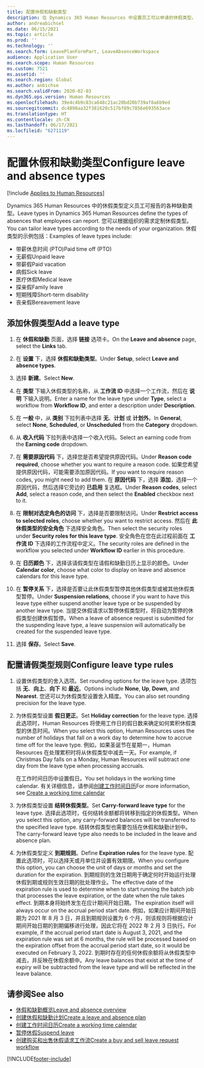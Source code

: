 ```yaml
---
title: 配置休假和缺勤类型
description: 在 Dynamics 365 Human Resources 中设置员工可以申请的休假类型。
author: andreabichsel
ms.date: 06/15/2021
ms.topic: article
ms.prod: ''
ms.technology: ''
ms.search.form: LeavePlanFormPart, LeaveAbsenceWorkspace
audience: Application User
ms.search.scope: Human Resources
ms.custom: 7521
ms.assetid: ''
ms.search.region: Global
ms.author: anbichse
ms.search.validFrom: 2020-02-03
ms.dyn365.ops.version: Human Resources
ms.openlocfilehash: 39e4c4b9c83ca648c21ac20bd20b739af8a6b9ed
ms.sourcegitcommit: dc4898aa32f381620c517bf89c7856e693563ace
ms.translationtype: HT
ms.contentlocale: zh-CN
ms.lasthandoff: 06/17/2021
ms.locfileid: "6271119"
---
```

# <a name="configure-leave-and-absence-types"></a><span data-ttu-id="92dfa-103">配置休假和缺勤类型</span><span class="sxs-lookup"><span data-stu-id="92dfa-103">Configure leave and absence types</span></span>

[!include [Applies to Human Resources](../includes/applies-to-hr.md)]

<span data-ttu-id="92dfa-104">Dynamics 365 Human Resources 中的休假类型定义员工可报告的各种缺勤类型。</span><span class="sxs-lookup"><span data-stu-id="92dfa-104">Leave types in Dynamics 365 Human Resources define the types of absences that employees can report.</span></span> <span data-ttu-id="92dfa-105">您可以根据组织的需求定制休假类型。</span><span class="sxs-lookup"><span data-stu-id="92dfa-105">You can tailor leave types according to the needs of your organization.</span></span> <span data-ttu-id="92dfa-106">休假类型的示例包括：</span><span class="sxs-lookup"><span data-stu-id="92dfa-106">Examples of leave types include:</span></span>

- <span data-ttu-id="92dfa-107">带薪休息时间 (PTO)</span><span class="sxs-lookup"><span data-stu-id="92dfa-107">Paid time off (PTO)</span></span>
- <span data-ttu-id="92dfa-108">无薪假</span><span class="sxs-lookup"><span data-stu-id="92dfa-108">Unpaid leave</span></span>
- <span data-ttu-id="92dfa-109">带薪假</span><span class="sxs-lookup"><span data-stu-id="92dfa-109">Paid vacation</span></span>
- <span data-ttu-id="92dfa-110">病假</span><span class="sxs-lookup"><span data-stu-id="92dfa-110">Sick leave</span></span>
- <span data-ttu-id="92dfa-111">医疗休假</span><span class="sxs-lookup"><span data-stu-id="92dfa-111">Medical leave</span></span>
- <span data-ttu-id="92dfa-112">探亲假</span><span class="sxs-lookup"><span data-stu-id="92dfa-112">Family leave</span></span>
- <span data-ttu-id="92dfa-113">短期残障</span><span class="sxs-lookup"><span data-stu-id="92dfa-113">Short-term disability</span></span>
- <span data-ttu-id="92dfa-114">丧亲假</span><span class="sxs-lookup"><span data-stu-id="92dfa-114">Bereavement leave</span></span>

## <a name="add-a-leave-type"></a><span data-ttu-id="92dfa-115">添加休假类型</span><span class="sxs-lookup"><span data-stu-id="92dfa-115">Add a leave type</span></span>

1. <span data-ttu-id="92dfa-116">在 **休假和缺勤** 页面，选择 **链接** 选项卡。</span><span class="sxs-lookup"><span data-stu-id="92dfa-116">On the **Leave and absence** page, select the **Links** tab.</span></span>

2. <span data-ttu-id="92dfa-117">在 **设置** 下，选择 **休假和缺勤类型**。</span><span class="sxs-lookup"><span data-stu-id="92dfa-117">Under **Setup**, select **Leave and absence types**.</span></span>

3. <span data-ttu-id="92dfa-118">选择 **新建**。</span><span class="sxs-lookup"><span data-stu-id="92dfa-118">Select **New**.</span></span>

4. <span data-ttu-id="92dfa-119">在 **类型** 下输入休假类型的名称，从 **工作流 ID** 中选择一个工作流，然后在 **说明** 下输入说明。</span><span class="sxs-lookup"><span data-stu-id="92dfa-119">Enter a name for the leave type under **Type**, select a workflow from **Workflow ID**, and enter a description under **Description**.</span></span>

5. <span data-ttu-id="92dfa-120">在 **一般** 中，从 **类别** 下拉列表中选择 **无**、**计划** 或 **计划外**。</span><span class="sxs-lookup"><span data-stu-id="92dfa-120">In **General**, select **None**, **Scheduled**, or **Unscheduled** from the **Category** dropdown.</span></span>

6. <span data-ttu-id="92dfa-121">从 **收入代码** 下拉列表中选择一个收入代码。</span><span class="sxs-lookup"><span data-stu-id="92dfa-121">Select an earning code from the **Earning code** dropdown.</span></span>

7. <span data-ttu-id="92dfa-122">在 **需要原因代码** 下，选择您是否希望提供原因代码。</span><span class="sxs-lookup"><span data-stu-id="92dfa-122">Under **Reason code required**, choose whether you want to require a reason code.</span></span> <span data-ttu-id="92dfa-123">如果您希望提供原因代码，可能需要添加原因代码。</span><span class="sxs-lookup"><span data-stu-id="92dfa-123">If you want to require reason codes, you might need to add them.</span></span> <span data-ttu-id="92dfa-124">在 **原因代码** 下，选择 **添加**，选择一个原因代码，然后选择它旁边的 **已启用** 复选框。</span><span class="sxs-lookup"><span data-stu-id="92dfa-124">Under **Reason codes**, select **Add**, select a reason code, and then select the **Enabled** checkbox next to it.</span></span>

8. <span data-ttu-id="92dfa-125">在 **限制对选定角色的访问** 下，选择是否要限制访问。</span><span class="sxs-lookup"><span data-stu-id="92dfa-125">Under **Restrict access to selected roles**, choose whether you want to restrict access.</span></span> <span data-ttu-id="92dfa-126">然后在 **此休假类型的安全角色** 下选择安全角色。</span><span class="sxs-lookup"><span data-stu-id="92dfa-126">Then select the security roles under **Security roles for this leave type**.</span></span> <span data-ttu-id="92dfa-127">安全角色在您在此过程前面在 **工作流 ID** 下选择的工作流程中定义。</span><span class="sxs-lookup"><span data-stu-id="92dfa-127">The security roles are defined in the workflow you selected under **Workflow ID** earlier in this procedure.</span></span>

9. <span data-ttu-id="92dfa-128">在 **日历颜色** 下，选择该请假类型在请假和缺勤日历上显示的颜色。</span><span class="sxs-lookup"><span data-stu-id="92dfa-128">Under **Calendar color**, choose what color to display on leave and absence calendars for this leave type.</span></span> 

10. <span data-ttu-id="92dfa-129">在 **暂停关系** 下，选择是否要让此休假类型暂停其他休假类型或被其他休假类型暂停。</span><span class="sxs-lookup"><span data-stu-id="92dfa-129">Under **Suspension relations**, choose if you want to have this leave type either suspend another leave type or be suspended by another leave type.</span></span> <span data-ttu-id="92dfa-130">当提交休假请求以暂停休假类型时，将自动为暂停的休假类型创建休假暂停。</span><span class="sxs-lookup"><span data-stu-id="92dfa-130">When a leave of absence request is submitted for the suspending leave type, a leave suspension will automatically be created for the suspended leave type.</span></span> 

10. <span data-ttu-id="92dfa-131">选择 **保存**。</span><span class="sxs-lookup"><span data-stu-id="92dfa-131">Select **Save**.</span></span>

## <a name="configure-leave-type-rules"></a><span data-ttu-id="92dfa-132">配置请假类型规则</span><span class="sxs-lookup"><span data-stu-id="92dfa-132">Configure leave type rules</span></span>

1. <span data-ttu-id="92dfa-133">设置休假类型的舍入选项。</span><span class="sxs-lookup"><span data-stu-id="92dfa-133">Set rounding options for the leave type.</span></span> <span data-ttu-id="92dfa-134">选项包括 **无**、**向上**、**向下** 和 **最近**。</span><span class="sxs-lookup"><span data-stu-id="92dfa-134">Options include **None**, **Up**, **Down**, and **Nearest**.</span></span> <span data-ttu-id="92dfa-135">您还可以为休假类型设置舍入精度。</span><span class="sxs-lookup"><span data-stu-id="92dfa-135">You can also set rounding precision for the leave type.</span></span>

2. <span data-ttu-id="92dfa-136">为休假类型设置 **假日更正**。</span><span class="sxs-lookup"><span data-stu-id="92dfa-136">Set **Holiday correction** for the leave type.</span></span> <span data-ttu-id="92dfa-137">选择此选项时，Human Resources 将使用工作日的假日数来确定如何累积休假类型的休息时间。</span><span class="sxs-lookup"><span data-stu-id="92dfa-137">When you select this option, Human Resources uses the number of holidays that fall on a work day to determine how to accrue time off for the leave type.</span></span> <span data-ttu-id="92dfa-138">例如，如果圣诞节在星期一，Human Resources 在处理累积时将从休假类型中减去一天。</span><span class="sxs-lookup"><span data-stu-id="92dfa-138">For example, if Christmas Day falls on a Monday, Human Resources will subtract one day from the leave type when processing accruals.</span></span>

   <span data-ttu-id="92dfa-139">在工作时间日历中设置假日。</span><span class="sxs-lookup"><span data-stu-id="92dfa-139">You set holidays in the working time calendar.</span></span> <span data-ttu-id="92dfa-140">有关详细信息，请参阅[创建工作时间日历](hr-leave-and-absence-working-time-calendar.md)</span><span class="sxs-lookup"><span data-stu-id="92dfa-140">For more information, see [Create a working time calendar](hr-leave-and-absence-working-time-calendar.md)</span></span>
   
 3. <span data-ttu-id="92dfa-141">为休假类型设置 **结转休假类型**。</span><span class="sxs-lookup"><span data-stu-id="92dfa-141">Set **Carry-forward leave type** for the leave type.</span></span> <span data-ttu-id="92dfa-142">选择此选项时，任何结转余额都将转移到指定的休假类型。</span><span class="sxs-lookup"><span data-stu-id="92dfa-142">When you select this option, any carry-forward balances will be transferred to the specified leave type.</span></span> <span data-ttu-id="92dfa-143">结转休假类型也需要包括在休假和缺勤计划中。</span><span class="sxs-lookup"><span data-stu-id="92dfa-143">The carry-forward leave type also needs to be included in the leave and absence plan.</span></span> 
 
4. <span data-ttu-id="92dfa-144">为休假类型定义 **到期规则**。</span><span class="sxs-lookup"><span data-stu-id="92dfa-144">Define **Expiration rules** for the leave type.</span></span> <span data-ttu-id="92dfa-145">配置此选项时，可以选择天或月单位并设置有效期限。</span><span class="sxs-lookup"><span data-stu-id="92dfa-145">When you configure this option, you can choose the unit of days or months and set the duration for the expiration.</span></span> <span data-ttu-id="92dfa-146">到期规则的生效日期用于确定何时开始运行处理休假到期或规则生效日期的批处理作业。</span><span class="sxs-lookup"><span data-stu-id="92dfa-146">The effective date of the expiration rule is used to determine when to start running the batch job that processes the leave expiration, or the date when the rule takes effect.</span></span> <span data-ttu-id="92dfa-147">到期本身将始终发生在应计期间开始日期。</span><span class="sxs-lookup"><span data-stu-id="92dfa-147">The expiration itself will always occur on the accrual period start date.</span></span> <span data-ttu-id="92dfa-148">例如，如果应计期间开始日期为 2021 年 8 月 3 日，并且到期规则设置为 6 个月，则该规则将根据应计期间开始日期的到期偏移进行处理，因此它将在 2022 年 2 月 3 日执行。</span><span class="sxs-lookup"><span data-stu-id="92dfa-148">For example, if the accrual period start date is August 3, 2021, and the expiration rule was set at 6 months, the rule will be processed based on the expiration offset from the accrual period start date, so it would be executed on February 3, 2022.</span></span> <span data-ttu-id="92dfa-149">到期时存在的任何休假余额将从休假类型中减去，并反映在休假余额中。</span><span class="sxs-lookup"><span data-stu-id="92dfa-149">Any leave balances that exist at the time of expiry will be subtracted from the leave type and will be reflected in the leave balance.</span></span>
 
## <a name="see-also"></a><span data-ttu-id="92dfa-150">请参阅</span><span class="sxs-lookup"><span data-stu-id="92dfa-150">See also</span></span>

- [<span data-ttu-id="92dfa-151">休假和缺勤概览</span><span class="sxs-lookup"><span data-stu-id="92dfa-151">Leave and absence overview</span></span>](hr-leave-and-absence-overview.md)
- [<span data-ttu-id="92dfa-152">创建休假和缺勤计划</span><span class="sxs-lookup"><span data-stu-id="92dfa-152">Create a leave and absence plan</span></span>](hr-leave-and-absence-plans.md)
- [<span data-ttu-id="92dfa-153">创建工作时间日历</span><span class="sxs-lookup"><span data-stu-id="92dfa-153">Create a working time calendar</span></span>](hr-leave-and-absence-working-time-calendar.md)
- [<span data-ttu-id="92dfa-154">暂停休假</span><span class="sxs-lookup"><span data-stu-id="92dfa-154">Suspend leave</span></span>](hr-leave-and-absence-suspend-leave.md)
- [<span data-ttu-id="92dfa-155">创建购买和出售休假请求工作流</span><span class="sxs-lookup"><span data-stu-id="92dfa-155">Create a buy and sell leave request workflow</span></span>](hr-leave-and-absence-buy-sell-workflow.md)



[!INCLUDE[footer-include](../includes/footer-banner.md)]

